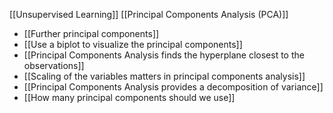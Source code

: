 [[Unsupervised Learning]] [[Principal Components Analysis (PCA)]] 

- [[Further principal components]]
- [[Use a biplot to visualize the principal components]]
- [[Principal Components Analysis finds the hyperplane closest to the observations]]
- [[Scaling of the variables matters in principal components analysis]]
- [[Principal Components Analysis provides a decomposition of variance]]
- [[How many principal components should we use]]